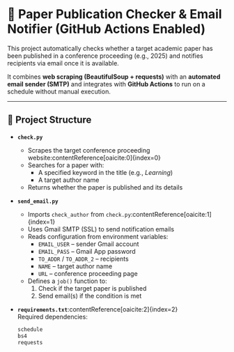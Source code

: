 # 📄 Paper Publication Checker & Email Notifier (GitHub Actions Enabled)

This project automatically checks whether a target academic paper has been published in a conference proceeding (e.g., 2025) and notifies recipients via email once it is available.  

It combines **web scraping (BeautifulSoup + requests)** with an **automated email sender (SMTP)** and integrates with **GitHub Actions** to run on a schedule without manual execution.

---

## 📂 Project Structure

- **`check.py`**  
  - Scrapes the target conference proceeding website:contentReference[oaicite:0]{index=0}  
  - Searches for a paper with:
    - A specified keyword in the title (e.g., *Learning*)  
    - A target author name  
  - Returns whether the paper is published and its details  

- **`send_email.py`**  
  - Imports `check_author` from `check.py`:contentReference[oaicite:1]{index=1}  
  - Uses Gmail SMTP (SSL) to send notification emails  
  - Reads configuration from environment variables:
    - `EMAIL_USER` – sender Gmail account  
    - `EMAIL_PASS` – Gmail App password  
    - `TO_ADDR` / `TO_ADDR_2` – recipients  
    - `NAME` – target author name  
    - `URL` – conference proceeding page  
  - Defines a `job()` function to:
    1. Check if the target paper is published  
    2. Send email(s) if the condition is met  

- **`requirements.txt`**:contentReference[oaicite:2]{index=2}  
  Required dependencies:
  ```txt
  schedule
  bs4
  requests
